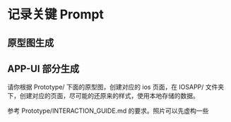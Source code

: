 # 记录关键 Prompt

## 原型图生成

## APP-UI 部分生成

请你根据 Prototype/ 下面的原型图，创建对应的 ios 页面，在 IOSAPP/ 文件夹下，创建对应的页面，尽可能的还原来的样式，使用本地存储的数据。

参考 Prototype/INTERACTION_GUIDE.md 的要求。照片可以先虚构一些
